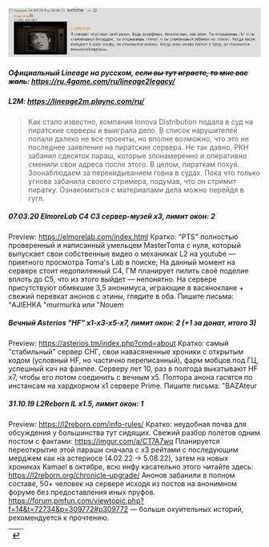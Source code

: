 ![](pics/cooperation.png)

##### Официальный Lineage на русском, ~~если вы тут играете, то мне вас жаль~~: https://ru.4game.com/ru/lineage2legacy/ 

##### L2M: https://lineage2m.plaync.com/ru/

> Как стало известно, компания Innova Distribution подала в суд на пиратские серверы и выиграла дело. В список нарушителей попали далеко не все проекты, но вполне возможно, что это не последнее заявление на пиратские сервера. Не так давно, РКН забанил сдесяток параш, которые злонамеренно и оперативно сменили свои адреса после этого.
> В целом, пираткам похуй. Зоонаблюдаем за перекидыванием говна в судах. Пока что только угнова забанила своего стримера, подумав, что он стримит пиратку.
> Ознакомиться с материалами дела можно перейдя в гугл.

##### 07.03.20 ElmoreLab C4 С3 сервер-музей x3, лимит окон: 2
Preview: https://elmorelab.com/index.html
Кратко: "PTS" полностью проверенный и написанный умельцем MasterToma с нуля, который выпускает свои собственные видео о механиках L2 на youtube — приятного просмотра Toma's Lab в поиске;
На данный момент на сервере стоит недопиленный С4, ГМ планирует пилить своё поделие вплоть до С5, что из этого выйдет — непонятно.
На сервере присутствуют обмякшие 3,5 анонимуса, играющие в васяноклане + свежий перевкат анонов с этины, глядите в оба.
Пишите письма: "AJIEHKA "murmurka или "Nouem

##### Вечный Asterios "HF" x1-x3-x5-x7, лимит окон: 2 (+1 за донат, итого 3)
Preview: https://asterios.tm/index.php?cmd=about
Кратко: самый "стабильный" сервер СНГ, свои навасяненные хроники с открытым кодом (условный HF, но частично переписанный), фарм мобцов под ГЦ, успешный кач на фанпее. Серверу лет 10, раз в полгода выкатывают HF x7, чтобы его потом соединить с вечным х5.
Полтора анона гасятся по инстансам на хардкорном x1 сервере Prime.
Пишите письма: "BAZAteur

##### 31.10.19 L2Reborn IL x1.5, лимит окон: 1
Preview: https://l2reborn.com/info-rules/
Кратко: неудобная почва для обсуждения у большинства тут сидящих.
Свежий разбор полетов одним постом с фактами: https://imgur.com/a/CT7A7wq
Планируется переоткрытие этой параши сначала с х3 рейтами с последующим мерджем как на астериосе (4.02.22 -> 5.08.22), затем на новых хрониках Kamael в октябре, всю инфу касательно этого читайте здесь: https://l2reborn.org/chronicle-upgrade/
Анонов забанили в полном составе, 50+ человек на сервере исходя из постов на анонимном форуме без предоставления иных пруфов.
https://forum.pmfun.com/viewtopic.php?f=14&t=72734&p=309772#p309772 — больше охуительных историй, рекомендуется к прочтению.

|[↩️](header.md)|
|:---:|
